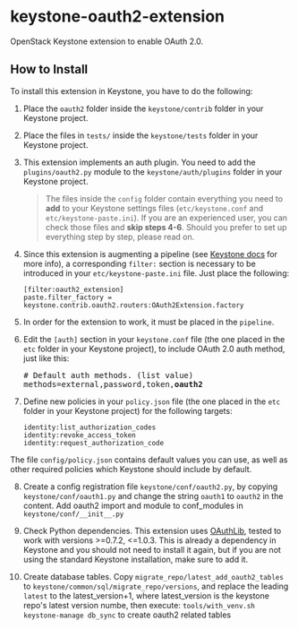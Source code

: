 # keystone-oauth2-extension
OpenStack Keystone extension to enable OAuth 2.0.

## How to Install
To install this extension in Keystone, you have to do the following:

1. Place the `oauth2` folder inside the `keystone/contrib` folder in your Keystone project.

2. Place the files in `tests/` inside the `keystone/tests` folder in your Keystone project.

3. This extension implements an auth plugin. You need to add the `plugins/oauth2.py` module to the `keystone/auth/plugins` folder in your Keystone project.

   > The files inside the `config` folder contain everything you need to **add** to your Keystone settings files (`etc/keystone.conf` and `etc/keystone-paste.ini`). If you are an experienced user, you can check those files and **skip steps 4-6**. Should you prefer to set up everything step by step, please read on.

4. Since this extension is augmenting a pipeline (see [Keystone docs](http://docs.openstack.org/developer/keystone/extension_development.html#modifying-the-keystone-paste-ini-file) for more info), a corresponding `filter:` section is necessary to be introduced in your `etc/keystone-paste.ini` file. Just place the following:
   ```
   [filter:oauth2_extension]
   paste.filter_factory = keystone.contrib.oauth2.routers:OAuth2Extension.factory
   ``` 
5. In order for the extension to work, it must be placed in the `pipeline`.

6. Edit the `[auth]` section in your `keystone.conf` file (the one placed in the `etc` folder in your Keystone project), to include OAuth 2.0 auth method, just like this:
   <pre>
   # Default auth methods. (list value)
   methods=external,password,token,<b>oauth2</b>
   </pre>

7. Define new policies in your `policy.json` file (the one placed in the `etc` folder in your Keystone project) for the following targets: 
   ```
   identity:list_authorization_codes
   identity:revoke_access_token
   identity:request_authorization_code
   ```
The file `config/policy.json` contains default values you can use, as well as other required policies which Keystone should include by default.

8. Create a config registration file `keystone/conf/oauth2.py`, by copying `keystone/conf/oauth1.py` and change the string `oauth1` to `oauth2` in the content.
Add oauth2 import and module to conf_modules in `keystone/conf/__init__.py`

9. Check Python dependencies. This extension uses [OAuthLib](https://oauthlib.readthedocs.org/en/latest/), tested to work with versions >=0.7.2, <=1.0.3. This is already a dependency in Keystone and you should not need to install it again, but if you are not using the standard Keystone installation, make sure to add it.

10. Create database tables. Copy `migrate_repo/latest_add_oauth2_tables` to `keystone/common/sql/migrate_repo/versions`, and replace the leading `latest` to the latest_version+1, where latest_version is the keystone repo's latest version numbe, then execute:
`tools/with_venv.sh keystone-manage db_sync` to create oauth2 related tables


